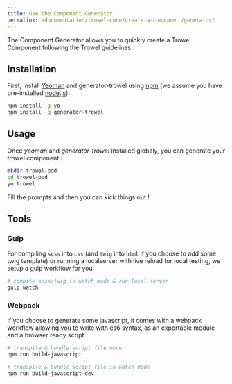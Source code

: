 ```yaml
---
title: Use the Component Generator
permalink: /documentation/trowel-core/create-a-component/generator/
---
```


The Component Generator allows you to quickly create a Trowel Component following the Trowel guidelines.

## Installation
First, install [Yeoman](http://yeoman.io) and generator-trowel using [npm](https://www.npmjs.com/) (we assume you have pre-installed [node.js](https://nodejs.org/)).

```bash
npm install -g yo
npm install -g generator-trowel
```

## Usage
Once *yeoman* and *generator-trowel* installed globaly, you can generate your trowel component :

```bash
mkdir trowel-pod
cd trowel-pod
yo trowel
```

Fill the prompts and then you can kick things out !

## Tools

### Gulp
For compiling `scss` into `css` (and `twig` into `html` if you choose to add some twig template) or running a localserver with live reload for local testing, we setup a gulp workflow for you.

```bash
# compile scss/twig in watch mode & run local server
gulp watch
```

### Webpack
If you choose to generate some javascript, it comes with a webpack workflow allowing you to write with es6 syntax, as an exportable module and a browser ready script.

```bash
# transpile & bundle script file once
npm run build-javascript

# transpile & bundle script file in watch mode
npm run build-javascript-dev
```
